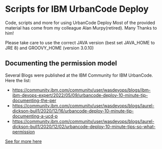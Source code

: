 # Scripts for IBM UrbanCode Deploy

Code, scripts and more for using UrbanCode Deploy
Most of the provided material has come from my colleague Alan Murpy(retired). Many Thanks to him!

Please take care to use the correct JAVA version (best set JAVA_HOME to JRE 8) and GROOVY_HOME (version 3.0.10)

## Documenting the permission model

Several Blogs were published at the IBM Community for IBM UrbanCode. Here the list:

* <https://community.ibm.com/community/user/wasdevops/blogs/ibm-ibm-devops-expert/2022/05/09/urbancode-deploy-10-minute-tip-documenting-the-per>
* <https://community.ibm.com/community/user/wasdevops/blogs/laurel-dickson-bull1/2020/12/16/urbancode-deploy-10-minute-tip-documenting-a-ucd-p>
* <https://community.ibm.com/community/user/wasdevops/blogs/laurel-dickson-bull1/2020/12/02/urbancode-deploy-10-minute-tips-so-what-permission>

[See for more here](DocumentingPermissionModel/README.md)
